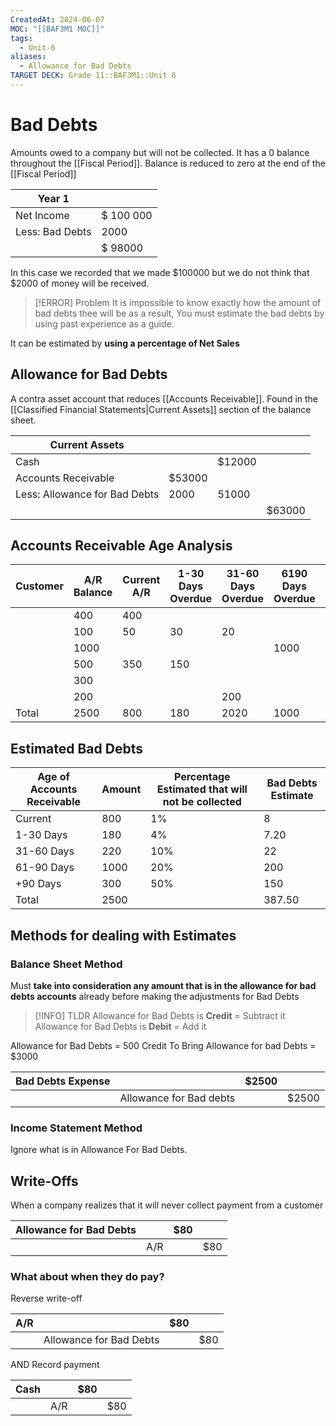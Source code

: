 ```yaml
---
CreatedAt: 2024-06-07
MOC: "[[BAF3M1 MOC]]"
tags:
  - Unit-6
aliases:
  - Allowance for Bad Debts
TARGET DECK: Grade 11::BAF3M1::Unit 6
---
```


# Bad Debts
Amounts owed to a company but will not be collected. It has a 0 balance throughout the [[Fiscal Period]]. Balance is reduced to zero at the end of the [[Fiscal Period]]
<!--ID: 1717769566665-->


| Year 1          |           |
| --------------- | --------- |
| Net Income      | $ 100 000 |
| Less: Bad Debts | 2000      |
|                 | $ 98000   |
In this case we recorded that we made $100000 but we do not think that $2000 of money will be received.

> [!ERROR] Problem
> It is impossible to know exactly how the amount of bad debts thee will be as a result, You must estimate the bad debts by using past experience as a guide.

It can be estimated by **using a percentage of Net Sales**

## Allowance for Bad Debts
A contra asset account that reduces [[Accounts Receivable]]. Found in the [[Classified Financial Statements|Current Assets]] section of the balance sheet.
<!--ID: 1717769566667-->


| Current Assets                |        |        |        |
| ----------------------------- | ------ | ------ | ------ |
| Cash                          |        | $12000 |        |
| Accounts Receivable           | $53000 |        |        |
| Less: Allowance for Bad Debts | 2000   | 51000  |        |
|                               |        |        | $63000 |

## Accounts Receivable Age Analysis

| Customer | A/R Balance | Current A/R | 1-30 Days Overdue | 31-60 Days Overdue | 6190 Days Overdue | +90 Days Overdue |
| -------- | ----------- | ----------- | ----------------- | ------------------ | ----------------- | ---------------- |
|          | 400         | 400         |                   |                    |                   |                  |
|          | 100         | 50          | 30                | 20                 |                   |                  |
|          | 1000        |             |                   |                    | 1000              |                  |
|          | 500         | 350         | 150               |                    |                   |                  |
|          | 300         |             |                   |                    |                   | 300              |
|          | 200         |             |                   | 200                |                   |                  |
| Total    | 2500        | 800         | 180               | 2020               | 1000              | 300              |
<!--ID: 1757893916384-->


## Estimated Bad Debts

| Age of Accounts Receivable | Amount | Percentage Estimated that will not be collected | Bad Debts Estimate |
| -------------------------- | ------ | ----------------------------------------------- | ------------------ |
| Current                    | 800    | 1%                                              | 8                  |
| 1-30 Days                  | 180    | 4%                                              | 7.20               |
| 31-60 Days                 | 220    | 10%                                             | 22                 |
| 61-90 Days                 | 1000   | 20%                                             | 200                |
| +90 Days                   | 300    | 50%                                             | 150                |
| Total                      | 2500   |                                                 | 387.50             |
<!--ID: 1757893916385-->


## Methods for  dealing with Estimates
### Balance Sheet Method
Must **take into consideration any amount that is in the allowance for bad debts accounts** already before making the adjustments for Bad Debts
<!--ID: 1757893916388-->


> [!INFO] TLDR
> Allowance for Bad Debts is **Credit** = Subtract it
> Allowance for Bad Debts is **Debit** = Add it


Allowance for Bad Debts = 500 Credit
To Bring Allowance for bad Debts = $3000

| Bad Debts Expense |                         | $2500 |       |
| ----------------- | ----------------------- | ----- | ----- |
|                   | Allowance for Bad debts |       | $2500 |

### Income Statement Method
Ignore what is in Allowance For Bad Debts.
<!--ID: 1757893916390-->



## Write-Offs
When a company realizes that it will never collect payment from a customer
<!--ID: 1757893916392-->


| Allowance for Bad Debts |     | $80 |     |
| ----------------------- | --- | --- | --- |
|                         | A/R |     | $80 |

### What about when they do pay?

Reverse write-off
<!--ID: 1757893916393-->


| A/R |                         | $80 |     |
| --- | ----------------------- | --- | --- |
|     | Allowance for Bad Debts |     | $80 |
AND Record payment

| Cash |     | $80 |     |
| ---- | --- | --- | --- |
|      | A/R |     | $80 |
